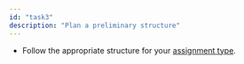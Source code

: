 ```yaml
---
id: "task3"
description: "Plan a preliminary structure"
---
```


<ul>
<li>Follow the appropriate structure for your <a href="/assessments/">assignment type</a>.</li>
</ul>